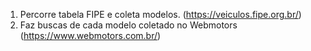 
1. Percorre tabela FIPE e  coleta modelos. (https://veiculos.fipe.org.br/)
2. Faz buscas de cada modelo coletado no Webmotors (https://www.webmotors.com.br/)
